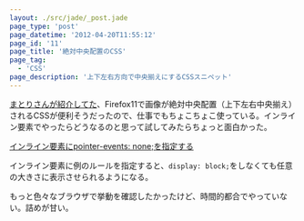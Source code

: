 ```yaml
---
layout: ./src/jade/_post.jade
page_type: 'post'
page_datetime: '2012-04-20T11:55:12'
page_id: '11'
page_title: '絶対中央配置のCSS'
page_tag:
  - 'CSS'
page_description: '上下左右方向で中央揃えにするCSSスニペット'
---
```

[まとりさんが紹介してた](http://unformedbuilding.com/articles/firefox-style-center-middle-aligned-css/)、Firefox11で画像が絶対中央配置（上下左右中央揃え）されるCSSが便利そうだったので、仕事でもちょこちょこ使っている。インライン要素でやったらどうなるのと思って試してみたらちょっと面白かった。

[インライン要素にpointer-events: none;を指定する](/demo/10.html)

インライン要素に例のルールを指定すると、`display: block;`をしなくても任意の大きさに表示させられるようになる。

もっと色々なブラウザで挙動を確認したかったけど、時間的都合でやっていない。詰めが甘い。
